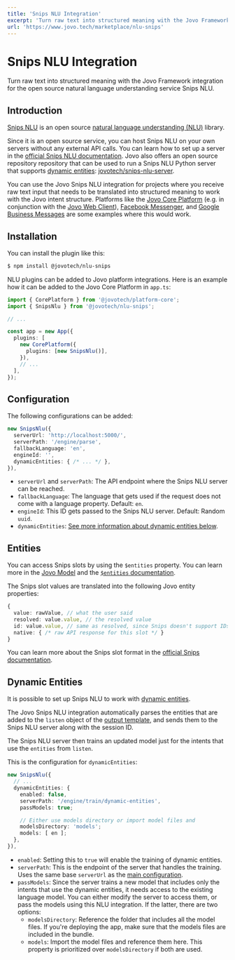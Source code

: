 ```yaml
---
title: 'Snips NLU Integration'
excerpt: 'Turn raw text into structured meaning with the Jovo Framework integration for the open source natural language understanding service Snips NLU.'
url: 'https://www.jovo.tech/marketplace/nlu-snips'
---
```


# Snips NLU Integration

Turn raw text into structured meaning with the Jovo Framework integration for the open source natural language understanding service Snips NLU.

## Introduction

[Snips NLU](https://github.com/snipsco/snips-nlu) is an open source [natural language understanding (NLU)](https://www.jovo.tech/docs/nlu) library.

Since it is an open source service, you can host Snips NLU on your own servers without any external API calls. You can learn how to set up a server in the [official Snips NLU documentation](https://snips-nlu.readthedocs.io/en/latest/). Jovo also offers an open source repository repository that can be used to run a Snips NLU Python server that supports [dynamic entities](#dynamic-entities): [jovotech/snips-nlu-server](https://github.com/jovotech/snips-nlu-server).

You can use the Jovo Snips NLU integration for projects where you receive raw text input that needs to be translated into structured meaning to work with the Jovo intent structure. Platforms like the [Jovo Core Platform](https://www.jovo.tech/marketplace/platform-core) (e.g. in conjunction with the [Jovo Web Client](https://www.jovo.tech/marketplace/jovo-client-web)), [Facebook Messenger](https://www.jovo.tech/marketplace/platform-facebookmessenger), and [Google Business Messages](https://www.jovo.tech/marketplace/platform-googlebusiness) are some examples where this would work.

## Installation

You can install the plugin like this:

```sh
$ npm install @jovotech/nlu-snips
```

NLU plugins can be added to Jovo platform integrations. Here is an example how it can be added to the Jovo Core Platform in `app.ts`:

```typescript
import { CorePlatform } from '@jovotech/platform-core';
import { SnipsNlu } from '@jovotech/nlu-snips';

// ...

const app = new App({
  plugins: [
    new CorePlatform({
      plugins: [new SnipsNlu()],
    }),
    // ...
  ],
});
```

## Configuration

The following configurations can be added:

```typescript
new SnipsNlu({
  serverUrl: 'http://localhost:5000/',
  serverPath: '/engine/parse',
  fallbackLanguage: 'en',
  engineId: '',
  dynamicEntities: { /* ... */ },
}),
```

- `serverUrl` and `serverPath`: The API endpoint where the Snips NLU server can be reached.
- `fallbackLanguage`: The language that gets used if the request does not come with a language property. Default: `en`.
- `engineId`: This ID gets passed to the Snips NLU server. Default: Random `uuid`.
- `dynamicEntities`: [See more information about dynamic entities below](#dynamic-entities).

## Entities

You can access Snips slots by using the `$entities` property. You can learn more in the [Jovo Model](https://www.jovo.tech/docs/models) and the [`$entities` documentation](https://www.jovo.tech/docs/entities).

The Snips slot values are translated into the following Jovo entity properties:

```typescript
{
  value: rawValue, // what the user said
  resolved: value.value, // the resolved value
  id: value.value, // same as resolved, since Snips doesn't support IDs
  native: { /* raw API response for this slot */ }
}
```

You can learn more about the Snips slot format in the [official Snips documentation](https://snips-nlu.readthedocs.io/en/latest/data_model.html#slot).

## Dynamic Entities

It is possible to set up Snips NLU to work with [dynamic entities](https://www.jovo.tech/docs/entities#dynamic-entities).

The Jovo Snips NLU integration automatically parses the entities that are added to the `listen` object of the [output template](https://www.jovo.tech/docs/output-templates), and sends them to the Snips NLU server along with the session ID.

The Snips NLU server then trains an updated model just for the intents that use the `entities` from `listen`.

This is the configuration for `dynamicEntities`:

```typescript
new SnipsNlu({
  // ...
  dynamicEntities: {
    enabled: false,
    serverPath: '/engine/train/dynamic-entities',
    passModels: true;

    // Either use models directory or import model files and
    modelsDirectory: 'models';
    models: [ en ];
  },
}),
```

- `enabled`: Setting this to `true` will enable the training of dynamic entities.
- `serverPath`: This is the endpoint of the server that handles the training. Uses the same base `serverUrl` as the [main configuration](#configuration).
- `passModels`: Since the server trains a new model that includes only the intents that use the dynamic entities, it needs access to the existing language model. You can either modify the server to access them, or pass the models using this NLU integration. If the latter, there are two options:
  - `modelsDirectory`: Reference the folder that includes all the model files. If you're deploying the app, make sure that the models files are included in the bundle.
  - `models`: Import the model files and reference them here. This property is prioritized over `modelsDirectory` if both are used.
